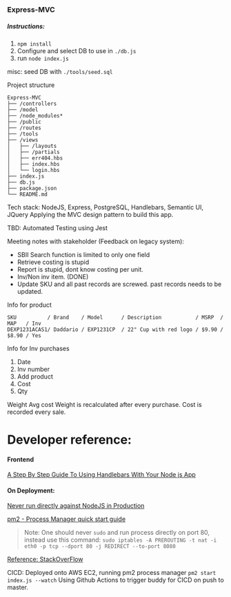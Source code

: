 ### Express-MVC

##### Instructions:
1. `npm install`
2. Configure and select DB to use in `./db.js`
3. run `node index.js`

misc: seed DB with `./tools/seed.sql`

Project structure
```
Express-MVC
├── /controllers
├── /model
├── /node_modules*
├── /public
├── /routes
├── /tools
├── /views
│   ├── /layouts
│   ├── /partials
│   ├── err404.hbs
│   ├── index.hbs
│   └── login.hbs
├── index.js
├── db.js
├── package.json
└── README.md
```

Tech stack:
NodeJS, Express, PostgreSQL, Handlebars, Semantic UI, JQuery
Applying the MVC design pattern to build this app.

TBD: 
Automated Testing using Jest

Meeting notes with stakeholder (Feedback on legacy system):
* SBII Search function is limited to only one field
* Retrieve costing is stupid
* Report is stupid, dont know costing per unit.
* Inv/Non inv item. (DONE)
* Update SKU and all past records are screwed. past records needs to be updated.

Info for product
```
SKU          / Brand    / Model      / Description           / MSRP  / MAP   / Inv
DEXP1231ACAS1/ Daddario / EXP1231CP  / 22" Cup with red logo / $9.90 / $8.90 / Yes
```

Info for Inv purchases
1. Date
2. Inv number
3. Add product
4. Cost
5. Qty

Weight Avg cost
Weight is recalculated after every purchase.
Cost is recorded every sale.

# Developer reference:

#### Frontend
[A Step By Step Guide To Using Handlebars With Your Node js App](https://medium.com/@waelyasmina/a-guide-into-using-handlebars-with-your-express-js-application-22b944443b65)

#### On Deployment:

[Never run directly against NodeJS in Production](https://www.freecodecamp.org/news/you-should-never-ever-run-directly-against-node-js-in-production-maybe-7fdfaed51ec6/)

[pm2 - Process Manager quick start guide](https://pm2.keymetrics.io/docs/usage/quick-start/)

> Note: One should never `sudo` and run process directly on port 80, instead use this command:
`sudo iptables -A PREROUTING -t nat -i eth0 -p tcp --dport 80 -j REDIRECT --to-port 8080`

[Reference: StackOverFlow](https://stackoverflow.com/questions/44911171/running-node-app-via-pm2-on-port-80)

CICD:
Deployed onto AWS EC2, running pm2 process manager
`pm2 start index.js --watch`
Using Github Actions to trigger buddy for CICD on push to master.
